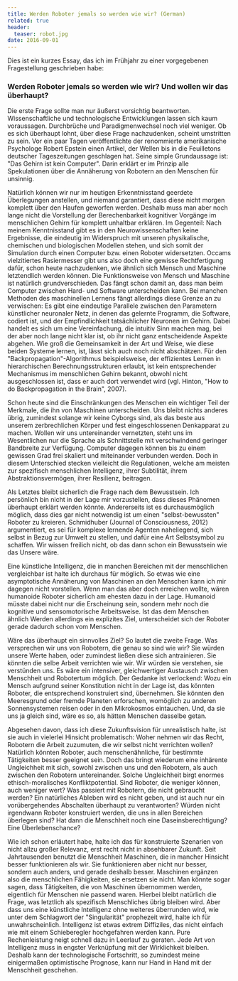 ```yaml
---
title: Werden Roboter jemals so werden wie wir? (German)
related: true
header:
  teaser: robot.jpg
date: 2016-09-01
---
```


Dies ist ein kurzes Essay, das ich im Frühjahr zu einer vorgegebenen Fragestellung geschrieben habe:

### Werden Roboter jemals so werden wie wir? Und wollen wir das überhaupt?

Die erste Frage sollte man nur äußerst vorsichtig beantworten. Wissenschaftliche und technologische Entwicklungen lassen sich kaum voraussagen. Durchbrüche und Paradigmenwechsel noch viel weniger. Ob es sich überhaupt lohnt, über diese Frage nachzudenken, scheint umstritten zu sein. Vor ein paar Tagen veröffentlichte der renommierte amerikanische Psychologe Robert Epstein einen Artikel, der Wellen bis in die Feuilletons deutscher Tageszeitungen geschlagen hat. Seine simple Grundaussage ist: "Das Gehirn ist kein Computer". Darin erklärt er im Prinzip alle Spekulationen über die Annäherung von Robotern an den Menschen für unsinnig.

Natürlich können wir nur im heutigen Erkenntnisstand geerdete Überlegungen anstellen, und niemand garantiert, dass diese nicht morgen komplett über den Haufen geworfen werden. Deshalb muss man aber noch lange nicht die Vorstellung der Berechenbarkeit kognitiver Vorgänge im menschlichen Gehirn für komplett unhaltbar erklären. Im Gegenteil: Nach meinem Kenntnisstand gibt es in den Neurowissenschaften keine Ergebnisse, die eindeutig im Widerspruch mit unseren physikalische, chemischen und biologischen Modellen stehen, und sich somit der Simulation durch einen Computer bzw. einen Roboter widersetzten. Occams vielzitiertes Rasiermesser gibt uns also doch eine gewisse Rechtfertigung dafür, schon heute nachzudenken, wie ähnlich sich Mensch und Maschine letztendlich werden können.
Die Funktionsweise von Mensch und Maschine ist natürlich grundverschieden. Das fängt schon damit an, dass man beim Computer zwischen Hard- und Software unterscheiden kann. Bei manchen Methoden des maschinellen Lernens fängt allerdings diese Grenze an zu verwischen: Es gibt eine eindeutige Parallele zwischen den Parametern künstlicher neuronaler Netz, in denen das gelernte Programm, die Software, codiert ist, und der Empfindlichkeit tatsächlicher Neuronen im Gehirn. Dabei handelt es sich um eine Vereinfachung, die intuitiv Sinn machen mag, bei der aber noch lange nicht klar ist, ob ihr nicht ganz entscheidende Aspekte abgehen. Wie groß die Gemeinsamkeit in der Art und Weise, wie diese beiden Systeme lernen, ist, lässt sich auch noch nicht abschätzen. Für den "Backpropagation"-Algorithmus beispielsweise, der effizientes Lernen in hierarchischen Berechnungsstrukturen erlaubt, ist kein entsprechender Mechanismus im menschlichen Gehirn bekannt, obwohl nicht ausgeschlossen ist, dass er auch dort verwendet wird (vgl. Hinton, "How to do Backpropagation in the Brain", 2007).

Schon heute sind die Einschränkungen des Menschen ein wichtiger Teil der Merkmale, die ihn von Maschinen unterscheiden. Uns bleibt nichts anderes übrig, zumindest solange wir keine Cyborgs sind, als das beste aus unserem zerbrechlichen Körper und fest eingeschlossenen Denkapparat zu machen. Wollen wir uns untereinander vernetzten, steht uns im Wesentlichen nur die Sprache als Schnittstelle mit verschwindend geringer Bandbreite zur Verfügung. Computer dagegen können bis zu einem gewissen Grad frei skaliert und miteinander verbunden werden. Doch in diesem Unterschied stecken vielleicht die Regulationen, welche am meisten zur spezifisch menschlichen Intelligenz, ihrer Subtilität, ihrem Abstraktionsvermögen, ihrer Resilienz, beitragen.

Als Letztes bleibt sicherlich die Frage nach dem Bewusstsein. Ich persönlich bin nicht in der Lage mir vorzustellen, dass dieses Phänomen überhaupt erklärt werden könnte. Andererseits ist es durchausmöglich möglich, dass dies gar nicht notwendig ist um einen "selbst-bewussten" Roboter zu kreieren. Schmidhuber (Journal of Consciousness, 2012) argumentiert, es sei für komplexe lernende Agenten naheliegend, sich selbst in Bezug zur Umwelt zu stellen, und dafür eine Art Selbstsymbol zu schaffen. Wir wissen freilich nicht, ob das dann schon ein Bewusstsein wie das Unsere wäre.

Eine künstliche Intelligenz, die in manchen Bereichen mit der menschlichen vergleichbar ist halte ich durchaus für möglich. So etwas wie eine asymptotische Annäherung von Maschinen an den Menschen kann ich mir dagegen nicht vorstellen. Wenn man das aber doch erreichen wollte, wären humanoide Roboter sicherlich am ehesten dazu in der Lage. Humanoid müsste dabei nicht nur die Erscheinung sein, sondern mehr noch die kognitive und sensomotorische Arbeitsweise. Ist das dem Menschen ähnlich Werden allerdings ein explizites Ziel, unterscheidet sich der Roboter gerade dadurch schon vom Menschen.

Wäre das überhaupt ein sinnvolles Ziel? So lautet die zweite Frage. Was versprechen wir uns von Robotern, die genau so sind wie wir?
Sie würden unsere Werte haben, oder zumindest ließen diese sich antrainieren. Sie könnten die selbe Arbeit verrichten wie wir. Wir würden sie verstehen, sie verstünden uns. Es wäre ein intensiver, gleichwertiger Austausch zwischen Menschheit und Robotertum möglich. Der Gedanke ist verlockend: Wozu ein Mensch aufgrund seiner Konstitution nicht in der Lage ist, das könnten Roboter, die entsprechend konstruiert sind, übernehmen. Sie könnten den Meeresgrund oder fremde Planeten erforschen, womöglich zu anderen Sonnensystemen reisen oder in den Mikrokosmos eintauchen. Und, da sie uns ja gleich sind, wäre es so, als hätten Menschen dasselbe getan.

Abgesehen davon, dass ich diese Zukunftsvision für unrealistisch halte, ist sie auch in vielerlei Hinsicht problematisch: Woher nehmen wir das Recht, Robotern die Arbeit zuzumuten, die wir selbst nicht verrichten wollen? Natürlich könnten Roboter, auch menschenähnliche, für bestimmte Tätigkeiten besser geeignet sein. Doch das bringt wiederum eine inhärente Ungleichheit mit sich, sowohl zwischen uns und den Robotern, als auch zwischen den Robotern untereinander. Solche Ungleichheit birgt enormes ethisch-moralisches Konfliktpotential. Sind Roboter, die weniger können, auch weniger wert? Was passiert mit Robotern, die nicht gebraucht werden? Ein natürliches Ableben wird es nicht geben, und ist auch nur ein vorübergehendes Abschalten überhaupt zu verantworten? Würden nicht irgendwann Roboter konstruiert werden, die uns in allen Bereichen überlegen sind? Hat dann die Menschheit noch eine Daseinsberechtigung? Eine Überlebenschance?

Wie ich schon erläutert habe, halte ich das für konstruierte Szenarien von nicht allzu großer Relevanz, erst recht nicht in absehbarer Zukunft. Seit Jahrtausenden benutzt die Menschheit Maschinen, die in mancher Hinsicht besser funktionieren als wir. Sie funktionieren aber nicht nur besser, sondern auch anders, und gerade deshalb besser. Maschinen ergänzen also die menschlichen Fähigkeiten, sie ersetzen sie nicht. Man könnte sogar sagen, dass Tätigkeiten, die von Maschinen übernommen werden, eigentlich für Menschen nie passend waren. Hierbei bleibt natürlich die Frage, was letztlich als spezifisch Menschliches übrig bleiben wird. Aber dass uns eine künstliche Intelligenz ohne weiteres überrunden wird, wie unter dem Schlagwort der "Singularität" prophezeit wird, halte ich für unwahrscheinlich. Intelligenz ist etwas extrem Diffiziles, das nicht einfach wie mit einem Schieberegler hochgefahren werden kann. Pure Rechenleistung neigt schnell dazu in Leerlauf zu geraten. Jede Art von Intelligenz muss in engster Verknüpfung mit der Wirklichkeit bleiben. Deshalb kann der technologische Fortschritt, so zumindest meine einigermaßen optimistische Prognose, kann nur Hand in Hand mit der Menschheit geschehen.
